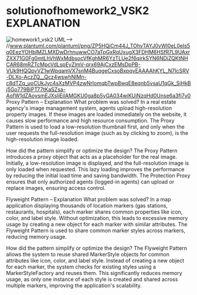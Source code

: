 # solutionofhomework2_VSK2 EXPLANATION
![homework1_vsk2](https://github.com/user-attachments/assets/03994143-9404-4f06-bbb7-1691977c679b)
UML-->
//www.plantuml.com/plantuml/png/ZP5HQiCm44J_TOhvTAYJ0vWI0eL0eIs5q0EezYOHbIMZLMXDwDrhnuwwCO7aTpGxRqUxugX3FDHM6HSfR7L9UAxrZXX71G0Fg0mtLhVhWxMdbsocVfKghMR6YzTLUe2f6qirkSYN6NDiZQKtNHCAR68mRZTcMpcVdLspEyZlmV-qrx69AjCxzEMsDpPB-VUk9HQQpvVZ1wWpqamVX7snM4BuqgeCxsoBxpqvEAAAAhKYL_N7IcSRV-DLXo-AczZQ__Qcz4wswhNIMn-c8dTZq_uoCUkJyc4sXzMVP4zwNrlomqbTwpBwqE8eqnb5vsaU1qGk_SiHkBj5Go779BiPT77tKaSZsa-AofW1dZAoysmEJXsljEilAMGKU0ga8p5yGA034wiKUiNzqHd0Unse6a3fj7y0
Proxy Pattern – Explanation
What problem was solved?
In a real estate agency's image management system, agents upload high-resolution property images. If these images are loaded immediately on the website, it causes slow performance and high resource consumption. The Proxy Pattern is used to load a low-resolution thumbnail first, and only when the user requests the full-resolution image (such as by clicking to zoom), is the high-resolution image loaded.

How did the pattern simplify or optimize the design?
The Proxy Pattern introduces a proxy object that acts as a placeholder for the real image. Initially, a low-resolution image is displayed, and the full-resolution image is only loaded when requested. This lazy loading improves the performance by reducing the initial load time and saving bandwidth. The Protection Proxy ensures that only authorized agents (logged-in agents) can upload or replace images, ensuring access control.

Flyweight Pattern – Explanation
What problem was solved?
In a map application displaying thousands of location markers (gas stations, restaurants, hospitals), each marker shares common properties like icon, color, and label style. Without optimization, this leads to excessive memory usage by creating a new object for each marker with similar attributes. The Flyweight Pattern is used to share common marker styles across markers, reducing memory usage.

How did the pattern simplify or optimize the design?
The Flyweight Pattern allows the system to reuse shared MarkerStyle objects for common attributes like icon, color, and label style. Instead of creating a new object for each marker, the system checks for existing styles using a MarkerStyleFactory and reuses them. This significantly reduces memory usage, as only one instance of each style is created and shared across multiple markers, improving the application's scalability.

